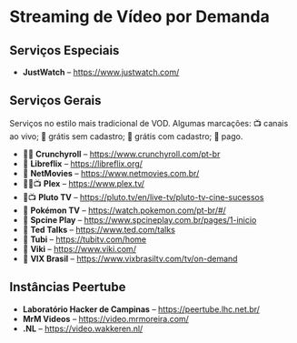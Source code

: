 # Streaming de Vídeo por Demanda

## Serviços Especiais

* **JustWatch** – https://www.justwatch.com/

## Serviços Gerais

Serviços no estilo mais tradicional de VOD. Algumas marcações: 📺 canais ao vivo; 🎁 grátis sem cadastro; 🪪 grátis com cadastro; 💸 pago.

* 🎁💸 **Crunchyroll** – https://www.crunchyroll.com/pt-br
* 🎁 **Libreflix** – https://libreflix.org/
* 🪪 **NetMovies** – https://www.netmovies.com.br/
* 🎁💸📺 **Plex** – https://www.plex.tv/
* 🎁📺 **Pluto TV** – https://pluto.tv/en/live-tv/pluto-tv-cine-sucessos
* 🎁 **Pokémon TV** – https://watch.pokemon.com/pt-br/#/
* 🪪 **Spcine Play** – https://www.spcineplay.com.br/pages/1-inicio
* 🎁 **Ted Talks** – https://www.ted.com/talks
* 🎁 **Tubi** – https://tubitv.com/home
* 🎁 **Viki** – https://www.viki.com/
* 🎁 **VIX Brasil** – https://www.vixbrasiltv.com/tv/on-demand

## Instâncias Peertube

* **Laboratório Hacker de Campinas** – https://peertube.lhc.net.br/
* **MrM Videos** – https://video.mrmoreira.com/
* **.NL** – https://video.wakkeren.nl/


